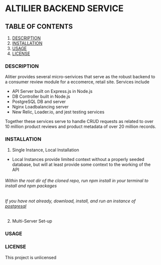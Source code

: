 # ALTILIER BACKEND SERVICE

## TABLE OF CONTENTS
1. [DESCRIPTION](#description)
2. [INSTALLATION](#installation)
3. [USAGE](#usage)
4. [LICENSE](#license)

### DESCRIPTION <a name="description"></a>
Alitier provides several micro-serivices that serve as the robust backend to a consumer review module for a eccomerce, retail site. Services include
- API Server built on Express.js in Node.js
- DB Controller built in Node.js
- PostgreSQL DB and server
- Nginx Loadbalancing server
- New Relic, Loader.io, and jest testing services

Together these services serve to handle CRUD requests as related to over 10 million product reviews and product metadata of over 20 million records.

### INSTALLATION <a name="installation"></a>
   1. Single Instance, Local Installation
   - Local Instances provide limited context without a properly seeded database, but will at least provide some context to the working of the API
   ###### Within the root dir of the cloned repo, run npm install in your terminal to install and npm packages
   ###### If you have not already, download, install, and run an instance of [postgresql](https://www.postgresql.org/docs/9.3/tutorial-install.html)
   2. Multi-Server Set-up
### USAGE <a name="usage"></a>

### LICENSE <a name="license"></a>
This project is unlicensed